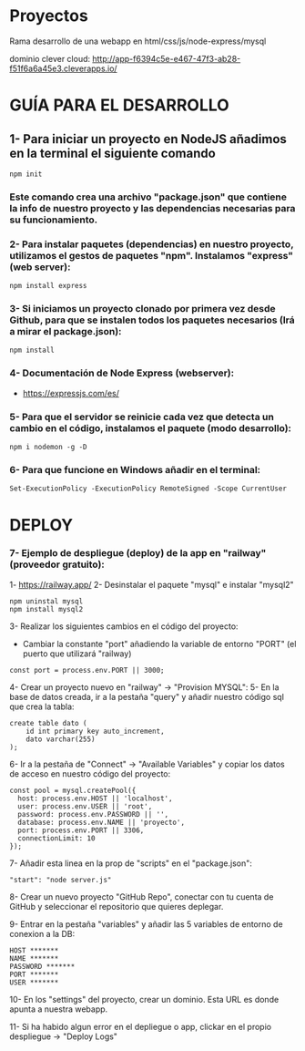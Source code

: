 # Proyectos
Rama desarrollo de una webapp en html/css/js/node-express/mysql

dominio clever cloud: http://app-f6394c5e-e467-47f3-ab28-f51f6a6a45e3.cleverapps.io/

# GUÍA PARA EL DESARROLLO
## 1- Para iniciar un proyecto en NodeJS añadimos en la terminal el siguiente comando
``` npm init ```

### Este comando crea una archivo "package.json" que contiene la info de nuestro proyecto y las dependencias necesarias para su funcionamiento.

### 2- Para instalar paquetes (dependencias) en nuestro proyecto, utilizamos el gestos de paquetes "npm". Instalamos "express" (web server): 
``` npm install express ```

### 3- Si iniciamos un proyecto clonado por primera vez desde Github, para que se instalen todos los paquetes necesarios (Irá a mirar el package.json):

``` npm install ```

### 4- Documentación de Node Express (webserver):
- https://expressjs.com/es/

### 5- Para que el servidor se reinicie cada vez que detecta un cambio en el código, instalamos el paquete (modo desarrollo):
``` npm i nodemon -g -D ```

### 6- Para que funcione en Windows añadir en el terminal:
``` Set-ExecutionPolicy -ExecutionPolicy RemoteSigned -Scope CurrentUser ```

# DEPLOY

### 7- Ejemplo de despliegue (deploy) de la app en "railway" (proveedor gratuito):

1- https://railway.app/ 
2- Desinstalar el paquete "mysql" e instalar "mysql2"
```
npm uninstal mysql
npm install mysql2
```
3- Realizar los siguientes cambios en el código del proyecto:

  - Cambiar la constante "port" añadiendo la variable de entorno "PORT" (el puerto que utilizará "railway)
  ```
  const port = process.env.PORT || 3000;
  ``` 

4- Crear un proyecto nuevo en "railway" -> "Provision MYSQL":
5- En la base de datos creada, ir a la pestaña "query" y añadir nuestro código sql que crea la tabla:
```
create table dato (
	id int primary key auto_increment,
    dato varchar(255)
);

```
6- Ir a la pestaña de "Connect" -> "Available Variables" y copiar los datos de acceso en nuestro código del proyecto:
```
const pool = mysql.createPool({
  host: process.env.HOST || 'localhost',
  user: process.env.USER || 'root',
  password: process.env.PASSWORD || '',
  database: process.env.NAME || 'proyecto',
  port: process.env.PORT || 3306,
  connectionLimit: 10
});
```

7- Añadir esta linea en la prop de "scripts" en el "package.json":
```
"start": "node server.js"
```
8- Crear un nuevo proyecto "GitHub Repo", conectar con tu cuenta de GitHub y seleccionar el repositorio que quieres deplegar.

9- Entrar en la pestaña "variables" y añadir las 5 variables de entorno de conexion a la DB:

``` 
HOST *******
NAME *******
PASSWORD *******
PORT *******
USER *******
```

10- En los "settings" del proyecto, crear un dominio. Esta URL es donde apunta a nuestra webapp. 

11- Si ha habido algun error en el depliegue o app, clickar en el propio despliegue -> "Deploy Logs"



